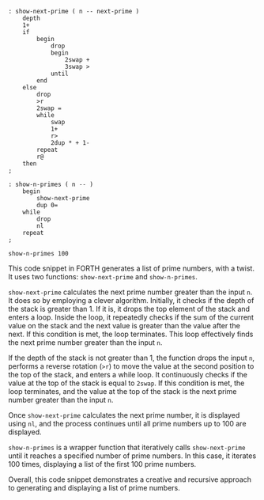 ```forth
: show-next-prime ( n -- next-prime )
    depth
    1+
    if
        begin
            drop
            begin
                2swap +
                3swap >
            until
        end
    else
        drop
        >r
        2swap =
        while
            swap
            1+
            r>
            2dup * + 1-
        repeat
        r@
    then
;

: show-n-primes ( n -- )
    begin
        show-next-prime
        dup 0=
    while
        drop
        nl
    repeat
;

show-n-primes 100
```

This code snippet in FORTH generates a list of prime numbers, with a twist. It uses two functions: `show-next-prime` and `show-n-primes`.

`show-next-prime` calculates the next prime number greater than the input `n`. It does so by employing a clever algorithm. Initially, it checks if the depth of the stack is greater than 1. If it is, it drops the top element of the stack and enters a loop. Inside the loop, it repeatedly checks if the sum of the current value on the stack and the next value is greater than the value after the next. If this condition is met, the loop terminates. This loop effectively finds the next prime number greater than the input `n`.

If the depth of the stack is not greater than 1, the function drops the input `n`, performs a reverse rotation (`>r`) to move the value at the second position to the top of the stack, and enters a while loop. It continuously checks if the value at the top of the stack is equal to `2swap`. If this condition is met, the loop terminates, and the value at the top of the stack is the next prime number greater than the input `n`.

Once `show-next-prime` calculates the next prime number, it is displayed using `nl`, and the process continues until all prime numbers up to 100 are displayed.

`show-n-primes` is a wrapper function that iteratively calls `show-next-prime` until it reaches a specified number of prime numbers. In this case, it iterates 100 times, displaying a list of the first 100 prime numbers.

Overall, this code snippet demonstrates a creative and recursive approach to generating and displaying a list of prime numbers.